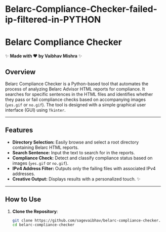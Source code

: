 # Belarc-Compliance-Checker-failed-ip-filtered-in-PYTHON
# Belarc Compliance Checker

✨ **Made with ❤️ by Vaibhav Mishra** ✨  

## Overview
Belarc Compliance Checker is a Python-based tool that automates the process of analyzing Belarc Advisor HTML reports for compliance. It searches for specific sentences in the HTML files and identifies whether they pass or fail compliance checks based on accompanying images (`yes.gif` or `no.gif`). The tool is designed with a simple graphical user interface (GUI) using `Tkinter`.

---

## Features
- **Directory Selection:** Easily browse and select a root directory containing Belarc HTML reports.
- **Search Sentence:** Input the text to search for in the reports.
- **Compliance Check:** Detect and classify compliance status based on images (`yes.gif` or `no.gif`).
- **IPv4 Address Filter:** Outputs only the failing files with associated IPv4 addresses.
- **Creative Output:** Displays results with a personalized touch. ✨

---

## How to Use
1. **Clone the Repository**:
   ```bash
   git clone https://github.com/sagevaibhav/belarc-compliance-checker.git
   cd belarc-compliance-checker
